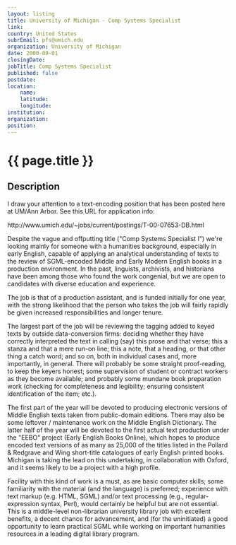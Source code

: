 ```yaml
---
layout: listing
title: University of Michigan - Comp Systems Specialist
link:
country: United States
subrEmail: pfs@umich.edu
organization: University of Michigan 
date: 2000-09-01
closingDate: 
jobTitle: Comp Systems Specialist
published: false
postdate:
location:
    name: 
    latitude: 
    longitude: 
institution: 
organization: 
position: 
--- 
```



# {{ page.title }}

## Description


<p>I draw your attention to a text-encoding position that has been posted here at UM/Ann Arbor. See this URL for application info:</p>
<p> http://www.umich.edu/~jobs/current/postings/T-00-07653-DB.html </p>
<p> Despite the vague and offputting title ("Comp Systems Specialist I") we're looking mainly for someone with a humanities background, especially in early English, capable of applying an analytical understanding of texts to the review of SGML-encoded Middle and Early Modern English books in a production environment. In the past, linguists, archivists, and historians have been among those who found the work congenial, but we are open to candidates with diverse education and experience.</p>
<p> The job is that of a production assistant, and is funded initially for one year, with the strong likelihood that the person who takes the job will fairly rapidly be given increased responsibilities and longer tenure.</p>
<p> The largest part of the job will be reviewing the tagging added to keyed texts by outside data-conversion firms: deciding whether they have correctly interpreted the text in calling (say) this prose and that verse; this a stanza and that a mere run-on line; this a note, that a heading, or that other thing a catch word; and so on, both in individual cases and, more importantly, in general. There will probably be some straight proof-reading, to keep the keyers honest; some supervision of student or contract workers as they become available; and probably some mundane book preparation work (checking for completeness and legibility; ensuring consistent identification of the item; etc.).</p>
<p> The first part of the year will be devoted to producing electronic versions of Middle English texts taken from public-domain editions. There may also be some leftover / maintenance work on the Middle English Dictionary. The latter half of the year will be devoted to the first actual text production under the "EEBO" project (Early English Books Online), which hopes to produce encoded text versions of as many as 25,000 of the titles listed in the Pollard & Redgrave and Wing short-title catalogues of early English printed books. Michigan is taking the lead on this undertaking, in collaboration with Oxford, and it seems likely to be a project with a high profile.</p>
<p> Facility with this kind of work is a must, as are basic computer skills; some familiarity with the material (and the language) is preferred; experience with text markup (e.g. HTML, SGML) and/or text processing (e.g., regular-expression syntax, Perl), would certainly be helpful but are not essential.
This is a middle-level non-librarian university library job with excellent benefits, a decent chance for advancement, and (for the uninitiated) a good opportunity to learn practical SGML while working on important humanities resources in a leading digital library program.
</p>
